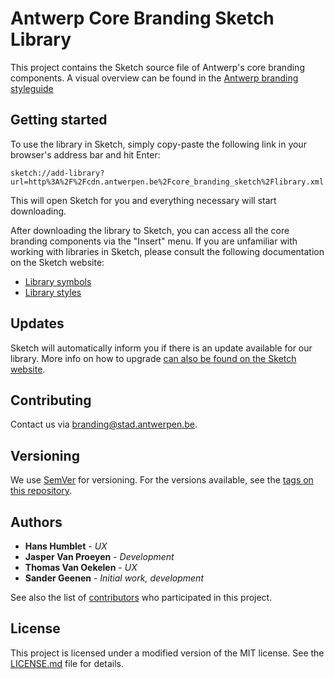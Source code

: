 # Antwerp Core Branding Sketch Library

This project contains the Sketch source file of Antwerp's core branding components. A visual overview can be found in the [Antwerp branding styleguide](https://a-ui.github.io/core_branding_scss/)

## Getting started

To use the library in Sketch, simply copy-paste the following link in your browser's address bar and hit Enter:

`sketch://add-library?url=http%3A%2F%2Fcdn.antwerpen.be%2Fcore_branding_sketch%2Flibrary.xml`

This will open Sketch for you and everything necessary will start downloading.

After downloading the library to Sketch, you can access all the core branding components via the "Insert" menu. If you are unfamiliar with working with libraries in Sketch, please consult the following documentation on the Sketch website:

- [Library symbols](https://www.sketchapp.com/docs/libraries/library-symbols)
- [Library styles](https://www.sketchapp.com/docs/libraries/library-styles)

## Updates

Sketch will automatically inform you if there is an update available for our library. More info on how to upgrade [can also be found on the Sketch website](https://www.sketchapp.com/docs/libraries/library-updates).

## Contributing

Contact us via [branding@stad.antwerpen.be](mailto:branding@stad.antwerpen.be).

## Versioning

We use [SemVer](http://semver.org/) for versioning. For the versions available, see the [tags on this repository](https://github.com/a-ui/core_branding_sketch/tags).

## Authors

* **Hans Humblet** - *UX*
* **Jasper Van Proeyen** - *Development*
* **Thomas Van Oekelen** - *UX*
* **Sander Geenen** - *Initial work, development*

See also the list of [contributors](https://github.com/a-ui/core_branding_sketch/contributors) who participated in this project.

## License

This project is licensed under a modified version of the MIT license. See the [LICENSE.md](LICENSE.md) file for details.
